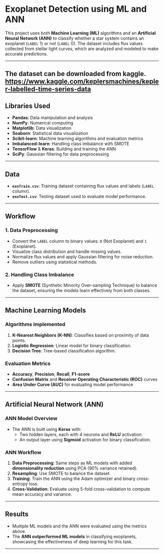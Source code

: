 # Exoplanet Detection using ML and ANN

This project uses both **Machine Learning (ML)** algorithms and an **Artificial Neural Network (ANN)** to classify whether a star system contains an exoplanet (`LABEL` 1) or not (`LABEL` 0). The dataset includes flux values collected from stellar light curves, which are analyzed and modeled to make accurate predictions.

---
The dataset can be downloaded from kaggle. https://www.kaggle.com/keplersmachines/kepler-labelled-time-series-data
---

## Libraries Used

- **Pandas**: Data manipulation and analysis  
- **NumPy**: Numerical computing  
- **Matplotlib**: Data visualization  
- **Seaborn**: Statistical data visualization  
- **Scikit-learn**: Machine learning algorithms and evaluation metrics  
- **Imbalanced-learn**: Handling class imbalance with SMOTE  
- **TensorFlow** & **Keras**: Building and training the ANN  
- **SciPy**: Gaussian filtering for data preprocessing  

---

## Data

- **`exoTrain.csv`**: Training dataset containing flux values and labels (`LABEL` column).  
- **`exoTest.csv`**: Testing dataset used to evaluate model performance.

---

## Workflow

### 1. Data Preprocessing
- Convert the `LABEL` column to binary values: `0` (Not Exoplanet) and `1` (Exoplanet).  
- Visualize class distribution and handle missing values.  
- Normalize flux values and apply Gaussian filtering for noise reduction.  
- Remove outliers using statistical methods.  

### 2. Handling Class Imbalance
- Apply **SMOTE** (Synthetic Minority Over-sampling Technique) to balance the dataset, ensuring the models learn effectively from both classes.

---

## Machine Learning Models

### Algorithms Implemented
1. **K-Nearest Neighbors (K-NN)**: Classifies based on proximity of data points.  
2. **Logistic Regression**: Linear model for binary classification.  
3. **Decision Tree**: Tree-based classification algorithm.

### Evaluation Metrics
- **Accuracy**, **Precision**, **Recall**, **F1-score**  
- **Confusion Matrix** and **Receiver Operating Characteristic (ROC)** curves  
- **Area Under Curve (AUC)** for evaluating model performance  

---

## Artificial Neural Network (ANN)

### ANN Model Overview
- The ANN is built using **Keras** with:  
  - Two hidden layers, each with 4 neurons and **ReLU** activation.  
  - An output layer using **Sigmoid** activation for binary classification.  

### ANN Workflow
1. **Data Preprocessing**: Same steps as ML models with added **dimensionality reduction** using PCA (90% variance retained).  
2. **Resampling**: Use SMOTE to balance the dataset.  
3. **Training**: Train the ANN using the Adam optimizer and binary cross-entropy loss.  
4. **Cross-Validation**: Evaluate using 5-fold cross-validation to compute mean accuracy and variance.

---

## Results

- Multiple ML models and the ANN were evaluated using the metrics above.  
- The **ANN outperformed ML models** in classifying exoplanets, showcasing the effectiveness of deep learning for this task.  

---

